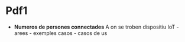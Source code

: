 # Pdf1
- **Numeros de persones connectades**
A on se troben dispositiu IoT - arees - exemples casos - casos de us

